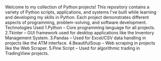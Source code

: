 Welcome to my collection of Python projects! This repository contains a variety of Python scripts, applications, and systems I've built while learning and developing my skills in Python. Each project demonstrates different aspects of programming, problem-solving, and software development.
Technologies Used
1.Python – Core programming language for all projects.
2.Tkinter – GUI framework used for desktop applications like the Inventory Management System.
3.Pandas – Used for Excel/CSV data handling in projects like the ATM interface.
4.BeautifulSoup – Web scraping in projects like the Web Scraper.
5.Pine Script – Used for algorithmic trading in TradingView projects.
